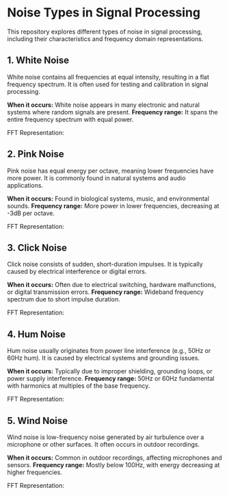 
# Noise Types in Signal Processing
This repository explores different types of noise in signal processing, including their characteristics and frequency domain representations.

## 1. White Noise
White noise contains all frequencies at equal intensity, resulting in a flat frequency spectrum. It is often used for testing and calibration in signal processing.

**When it occurs:** White noise appears in many electronic and natural systems where random signals are present.
**Frequency range:** It spans the entire frequency spectrum with equal power.

FFT Representation:


## 2. Pink Noise
Pink noise has equal energy per octave, meaning lower frequencies have more power. It is commonly found in natural systems and audio applications.

**When it occurs:** Found in biological systems, music, and environmental sounds.
**Frequency range:** More power in lower frequencies, decreasing at -3dB per octave.

FFT Representation:


## 3. Click Noise
Click noise consists of sudden, short-duration impulses. It is typically caused by electrical interference or digital errors.

**When it occurs:** Often due to electrical switching, hardware malfunctions, or digital transmission errors.
**Frequency range:** Wideband frequency spectrum due to short impulse duration.

FFT Representation:


## 4. Hum Noise
Hum noise usually originates from power line interference (e.g., 50Hz or 60Hz hum). It is caused by electrical systems and grounding issues.

**When it occurs:** Typically due to improper shielding, grounding loops, or power supply interference.
**Frequency range:** 50Hz or 60Hz fundamental with harmonics at multiples of the base frequency.

FFT Representation:


## 5. Wind Noise
Wind noise is low-frequency noise generated by air turbulence over a microphone or other surfaces. It often occurs in outdoor recordings.

**When it occurs:** Common in outdoor recordings, affecting microphones and sensors.
**Frequency range:** Mostly below 100Hz, with energy decreasing at higher frequencies.

FFT Representation:



